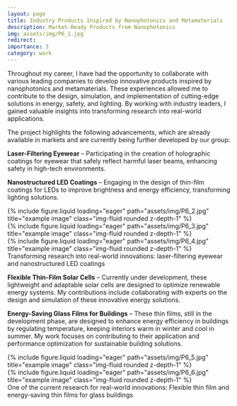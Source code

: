 ```yaml
---
layout: page
title: Industry Products Inspired by Nanophotonics and Metamaterials
description: Market-Ready Products from Nanophotonics
img: assets/img/P6_1.jpg
redirect:
importance: 3
category: work
---
```

Throughout my career, I have had the opportunity to collaborate with various leading companies to develop innovative products inspired by nanophotonics and metamaterials. These experiences allowed me to contribute to the design, simulation, and implementation of cutting-edge solutions in energy, safety, and lighting. By working with industry leaders, I gained valuable insights into transforming research into real-world applications.

The project highlights the following advancements, which are already available in markets and are currently being further developed by our group:

<strong>Laser-Filtering Eyewear</strong> – Participating in the creation of holographic coatings for eyewear that safely reflect harmful laser beams, enhancing safety in high-tech environments.

<strong>Nanostructured LED Coatings</strong> – Engaging in the design of thin-film coatings for LEDs to improve brightness and energy efficiency, transforming lighting solutions.
<div class="row">
    <div class="col-sm mt-3 mt-md-0">
        {% include figure.liquid loading="eager" path="assets/img/P6_2.jpg" title="example image" class="img-fluid rounded z-depth-1" %}
    </div>
    <div class="col-sm mt-3 mt-md-0">
        {% include figure.liquid loading="eager" path="assets/img/P6_3.jpg" title="example image" class="img-fluid rounded z-depth-1" %}
    </div>
    <div class="col-sm mt-3 mt-md-0">
        {% include figure.liquid loading="eager" path="assets/img/P6_4.jpg" title="example image" class="img-fluid rounded z-depth-1" %}
    </div>
</div>
<div class="caption">
    Transforming research into real-world innovations: laser-filtering eyewear and nanostructured LED coatings
</div>

<strong>Flexible Thin-Film Solar Cells</strong> – Currently under development, these lightweight and adaptable solar cells are designed to optimize renewable energy systems. My contributions include collaborating with experts on the design and simulation of these innovative energy solutions.

<strong>Energy-Saving Glass Films for Buildings</strong> – These thin films, still in the development phase, are designed to enhance energy efficiency in buildings by regulating temperature, keeping interiors warm in winter and cool in summer. My work focuses on contributing to their application and performance optimization for sustainable building solutions.
<div class="row">
    <div class="col-sm mt-3 mt-md-0">
        {% include figure.liquid loading="eager" path="assets/img/P6_5.jpg" title="example image" class="img-fluid rounded z-depth-1" %}
    </div>
    <div class="col-sm mt-3 mt-md-0">
        {% include figure.liquid loading="eager" path="assets/img/P6_6.jpg" title="example image" class="img-fluid rounded z-depth-1" %}
    </div>
</div>
<div class="caption">
    One of the current research for real-world innovations: Flexible thin film and energy-saving thin films for glass buildings
</div>
